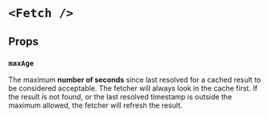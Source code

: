 # `<Fetch />`

## Props

### `maxAge`

The maximum __number of seconds__ since last resolved for a cached result to be
considered acceptable. The fetcher will always look in the cache first. If the
result is not found, or the last resolved timestamp is outside the maximum
allowed, the fetcher will refresh the result.
